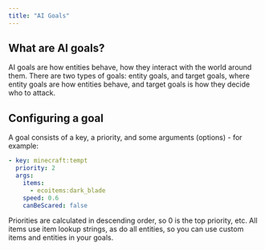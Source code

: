 ```yaml
---
title: "AI Goals"
---
```


## What are AI goals?
AI goals are how entities behave, how they interact with the world around them. There are two types of goals: entity goals, and target goals, where entity goals are how entities behave, and target goals is how they decide who to attack.

## Configuring a goal
A goal consists of a key, a priority, and some arguments (options) - for example:
```yaml
- key: minecraft:tempt
  priority: 2
  args:
    items:
      - ecoitems:dark_blade
    speed: 0.6
    canBeScared: false
```
Priorities are calculated in descending order, so 0 is the top priority, etc.
All items use item lookup strings, as do all entities, so you can use custom items and entities in your goals.
